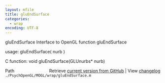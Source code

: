 ```yaml
---
layout: mfile
title: gluEndSurface
categories:
  - wrap
encoding: UTF-8
---
```


gluEndSurface  Interface to OpenGL function gluEndSurface

usage:  gluEndSurface( nurb )

C function:  void gluEndSurface(GLUnurbs\* nurb)


<div class="code_header" style="text-align:right;">
  <span style="float:left;">Path&nbsp;&nbsp;</span> <span class="counter">Retrieve <a href=
  "https://raw.github.com/Psychtoolbox-3/Psychtoolbox-3/beta/./PsychOpenGL/MOGL/wrap/gluEndSurface.m">current version from GitHub</a> | View <a href=
  "https://github.com/Psychtoolbox-3/Psychtoolbox-3/commits/beta/./PsychOpenGL/MOGL/wrap/gluEndSurface.m">changelog</a></span>
</div>
<div class="code">
  <code>./PsychOpenGL/MOGL/wrap/gluEndSurface.m</code>
</div>
